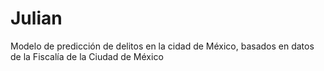 # Julian
Modelo de predicción de delitos en la cidad de México, basados en datos de la Fiscalía de la Ciudad de México
